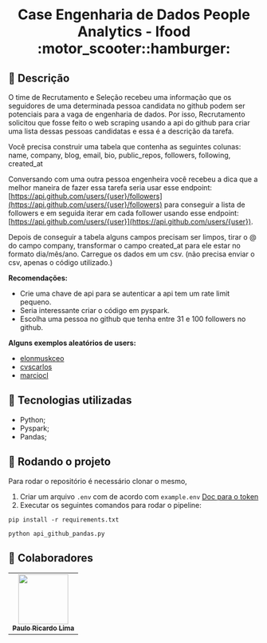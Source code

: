 
<h1 align="center">Case Engenharia de Dados People Analytics - Ifood :motor_scooter::hamburger:</h1>

## :memo: Descrição
O time de Recrutamento e Seleção recebeu uma informação que os seguidores de uma determinada pessoa candidata no github podem ser potenciais para a vaga de engenharia de dados. Por isso, Recrutamento solicitou que fosse feito o web scraping usando a api do github para criar uma lista dessas pessoas candidatas e essa é a descrição da tarefa.

Você precisa construir uma tabela que contenha as seguintes colunas:
name, company, blog, email, bio, public_repos, followers, following, created_at

Conversando com uma outra pessoa engenheira você recebeu a dica que a melhor maneira de fazer essa tarefa seria usar esse endpoint: [https://api.github.com/users/{user}/followers](https://api.github.com/users/{user}/followers) para conseguir a lista de followers e em seguida iterar em cada follower usando esse endpoint: [https://api.github.com/users/{user}](https://api.github.com/users/{user}).

Depois de conseguir a tabela alguns campos precisam ser limpos, tirar o @ do campo company, transformar o campo created_at para ele estar no formato dia/mês/ano. Carregue os dados em um csv. (não precisa enviar o csv, apenas o código utilizado.)

**Recomendações:**
- Crie uma chave de api para se autenticar a api tem um rate limit pequeno.
- Seria interessante criar o código em pyspark.
- Escolha uma pessoa no github que tenha entre 31 e 100 followers no github.

**Alguns exemplos aleatórios de users:**
- [elonmuskceo](https://github.com/elonmuskceo)
- [cvscarlos](https://github.com/cvscarlos)
- [marciocl](https://github.com/marciocl)


## :wrench:  Tecnologias utilizadas
* Python;
* Pyspark;
* Pandas;

## :rocket: Rodando o projeto
Para rodar o repositório é necessário clonar o mesmo,
1. Criar um arquivo `.env` com de acordo com `example.env` [Doc para o token](https://docs.github.com/pt/rest/authentication/authenticating-to-the-rest-api?apiVersion=2022-11-28)
2. Executar os seguintes comandos para rodar o pipeline:
```
pip install -r requirements.txt
```
```
python api_github_pandas.py    
```
## :handshake: Colaboradores
<table>
  <tr>
    <td align="center" >
      <a href="https://github.com/paul-ricard0">
        <img src="https://avatars.githubusercontent.com/u/63252822?v=4" width="100px;" /><br>
        <sub>
          <b>Paulo Ricardo Lima</b>
        </sub>
      </a>
  </tr>
</table>
